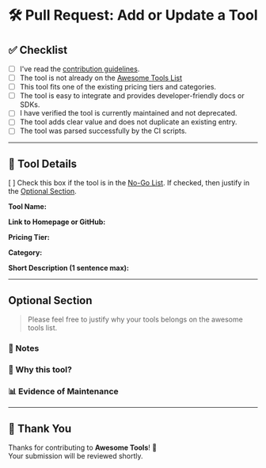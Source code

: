 # 🛠️ Pull Request: Add or Update a Tool

## ✅ Checklist

- [ ] I've read the [contribution guidelines](contributing.md).
- [ ] The tool is not already on the [Awesome Tools List](README.md)
- [ ] This tool fits one of the existing pricing tiers and categories.
- [ ] The tool is easy to integrate and provides developer-friendly docs or SDKs.
- [ ] I have verified the tool is currently maintained and not deprecated.
- [ ] The tool adds clear value and does not duplicate an existing entry.
- [ ] The tool was parsed successfully by the CI scripts.

---

## 📌 Tool Details

[ ] Check this box if the tool is in the [No-Go List](no-go-list.md). If checked, then justify in the [Optional Section](#optional-section).

**Tool Name:**  
<!-- Example: LogSnag -->

**Link to Homepage or GitHub:**  
<!-- Example: https://logsnag.com -->

**Pricing Tier:**  
<!-- Select one: Completely Free / Extremely Cheap / Generous Free Tier / Free to Self-Host -->

**Category:**  
<!-- Example: Analytics, CMS, Scheduling, Email, etc. -->

**Short Description (1 sentence max):**  
<!-- Keep it clear and concise -->

---

## Optional Section

>Please feel free to justify why your tools belongs on the awesome tools list.

### 📝 Notes

<!-- If you want to explain why this tool stands out, or how it compares to alternatives, share it here. -->

### 🧠 Why this tool?

<!-- Explain what makes this tool great, unique, or worth including -->

### 📊 Evidence of Maintenance

<!-- Link to recent commit, release, or issue tracker showing it's actively maintained -->

---

## 🤝 Thank You

Thanks for contributing to **Awesome Tools**! 🚀  
Your submission will be reviewed shortly.
